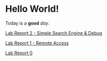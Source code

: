# Hello World!
Today is a **good** _day_. 

[Lab Report 2 - Simple Search Engine & Debug](https://alien-invader.github.io/cse15l-lab-reports/lab-report-3-week-3.html)

[Lab Report 1 - Remote Access](https://alien-invader.github.io/cse15l-lab-reports/lab-report-2-week-1.html)

[Lab Report 0](https://alien-invader.github.io/cse15l-lab-reports/lab-report-1-week-0.html)